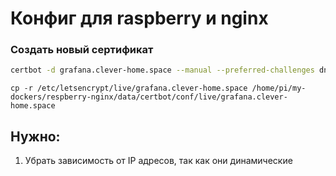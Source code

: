 # Конфиг для raspberry и nginx

### Создать новый сертификат

```bash
certbot -d grafana.clever-home.space --manual --preferred-challenges dns certonly
```

```
cp -r /etc/letsencrypt/live/grafana.clever-home.space /home/pi/my-dockers/respberry-nginx/data/certbot/conf/live/grafana.clever-home.space
```


## Нужно:
1. Убрать зависимость от IP адресов, так как они динамические